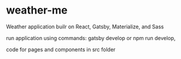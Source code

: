# weather-me
Weather application builr on React, Gatsby, Materialize, and Sass

run application using commands: gatsby develop or npm run develop,

code for pages and components in src folder
